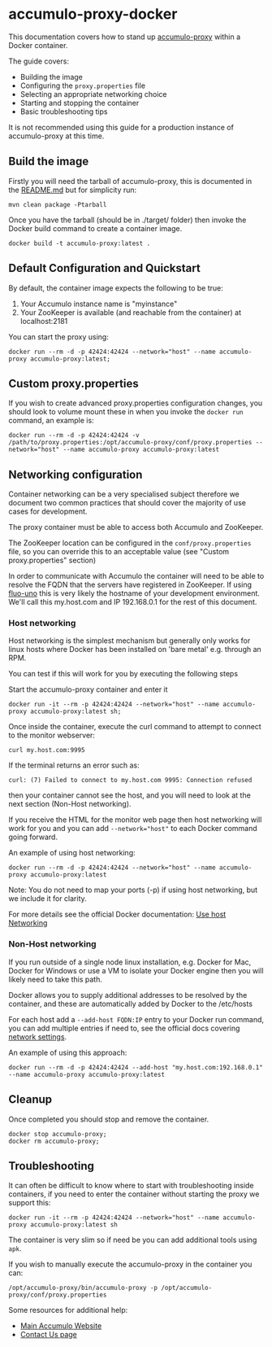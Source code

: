 <!--
Licensed to the Apache Software Foundation (ASF) under one or more
contributor license agreements.  See the NOTICE file distributed with
this work for additional information regarding copyright ownership.
The ASF licenses this file to You under the Apache License, Version 2.0
(the "License"); you may not use this file except in compliance with
the License.  You may obtain a copy of the License at

    http://www.apache.org/licenses/LICENSE-2.0

Unless required by applicable law or agreed to in writing, software
distributed under the License is distributed on an "AS IS" BASIS,
WITHOUT WARRANTIES OR CONDITIONS OF ANY KIND, either express or implied.
See the License for the specific language governing permissions and
limitations under the License.
-->

# accumulo-proxy-docker
This documentation covers how to stand up [accumulo-proxy](https://github.com/apache/accumulo-proxy/) within a Docker container.
 
The guide covers:
* Building the image
* Configuring the `proxy.properties` file
* Selecting an appropriate networking choice
* Starting and stopping the container
* Basic troubleshooting tips 

It is not recommended using this guide for a production instance of accumulo-proxy at this time.

## Build the image
Firstly you will need the tarball of accumulo-proxy, this is documented in the [README.md](README.md) but for simplicity run:
```commandline
mvn clean package -Ptarball
```

Once you have the tarball (should be in ./target/ folder) then invoke the Docker build command to create a container image.
```commandline
docker build -t accumulo-proxy:latest .
```

## Default Configuration and Quickstart
By default, the container image expects the following to be true:
1. Your Accumulo instance name is "myinstance"
2. Your ZooKeeper is available (and reachable from the container) at localhost:2181

You can start the proxy using:
```commandline
docker run --rm -d -p 42424:42424 --network="host" --name accumulo-proxy accumulo-proxy:latest;
```

## Custom proxy.properties
If you wish to create advanced proxy.properties configuration changes, you should look to volume mount these in when you invoke the `docker run` command, an example is:
```commandline
docker run --rm -d -p 42424:42424 -v /path/to/proxy.properties:/opt/accumulo-proxy/conf/proxy.properties --network="host" --name accumulo-proxy accumulo-proxy:latest
```

## Networking configuration
Container networking can be a very specialised subject therefore we document two common practices that should cover the majority of use cases for development. 

The proxy container must be able to access both Accumulo and ZooKeeper.

The ZooKeeper location can be configured in the `conf/proxy.properties` file, so you can override this to an acceptable value (see "Custom proxy.properties" section) 

In order to communicate with Accumulo the container will need to be able to resolve the FQDN that the servers have registered in ZooKeeper. If using [fluo-uno](https://github.com/apache/fluo-uno) this is very likely the hostname of your development environment. We'll call this my.host.com and IP 192.168.0.1 for the rest of this document.

### Host networking

Host networking is the simplest mechanism but generally only works for linux hosts where Docker has been installed on 'bare metal' e.g. through an RPM. 

You can test if this will work for you by executing the following steps

Start the accumulo-proxy container and enter it
```commandline
docker run -it --rm -p 42424:42424 --network="host" --name accumulo-proxy accumulo-proxy:latest sh;
```

Once inside the container, execute the curl command to attempt to connect to the monitor webserver:
```commandline
curl my.host.com:9995
```

If the terminal returns an error such as: 
```
curl: (7) Failed to connect to my.host.com 9995: Connection refused
``` 
then your container cannot see the host, and you will need to look at the next section (Non-Host networking).

If you receive the HTML for the monitor web page then host networking will work for you and you can add `--network="host"` to each Docker command going forward.

An example of using host networking:
```commandline
docker run --rm -d -p 42424:42424 --network="host" --name accumulo-proxy accumulo-proxy:latest
```

Note: You do not need to map your ports (-p) if using host networking, but we include it for clarity.

For more details see the official Docker documentation: [Use host Networking](https://docs.docker.com/network/host)

### Non-Host networking
If you run outside of a single node linux installation, e.g. Docker for Mac, Docker for Windows or use a VM to isolate your Docker engine then you will likely need to take this path.

Docker allows you to supply additional addresses to be resolved by the container, and these are automatically added by Docker to the /etc/hosts 

For each host add a `--add-host FQDN:IP` entry to your Docker run command, you can add multiple entries if need to, see the official docs covering [network settings](https://docs.docker.com/engine/reference/run/#network-settings).

An example of using this approach:

```commandline
docker run --rm -d -p 42424:42424 --add-host "my.host.com:192.168.0.1" --name accumulo-proxy accumulo-proxy:latest
```

## Cleanup
Once completed you should stop and remove the container.
```commandline
docker stop accumulo-proxy;
docker rm accumulo-proxy;
```

## Troubleshooting
It can often be difficult to know where to start with troubleshooting inside containers, if you need to enter the container without starting the proxy we support this:
```commandline
docker run -it --rm -p 42424:42424 --network="host" --name accumulo-proxy accumulo-proxy:latest sh
``` 

The container is very slim so if need be you can add additional tools using `apk`. 

If you wish to manually execute the accumulo-proxy in the container you can:
```commandline
/opt/accumulo-proxy/bin/accumulo-proxy -p /opt/accumulo-proxy/conf/proxy.properties
```

Some resources for additional help:
* [Main Accumulo Website](https://accumulo.apache.org/)
* [Contact Us page](https://accumulo.apache.org/contact-us/)
